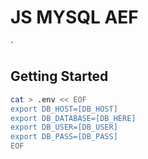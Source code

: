 # JS MYSQL AEF

 `

## Getting Started

```bash
cat > .env << EOF
export DB_HOST=[DB_HOST]
export DB_DATABASE=[DB_HERE]
export DB_USER=[DB_USER]
export DB_PASS=[DB_PASS]
EOF
```


